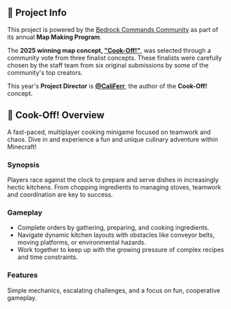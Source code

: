 ## 📌 Project Info  

This project is powered by the [Bedrock Commands Community](https://discord.com/servers/bedrock-commands-community-924894457894174740) as part of its annual **Map Making Program**.  

The **2025 winning map concept, ["Cook-Off!"](https://bedrockcommands.github.io/Cook-Off/)**, was selected through a community vote from three finalist concepts. These finalists were carefully chosen by the staff team from six original submissions by some of the community's top creators.  

This year's **Project Director** is **[@CaliFerr](https://github.com/CaliFerr)**, the author of the **Cook-Off!** concept.

## 🍳 Cook-Off! Overview

A fast-paced, multiplayer cooking minigame focused on teamwork and chaos.
Dive in and experience a fun and unique culinary adventure within Minecraft!

### Synopsis  
Players race against the clock to prepare and serve dishes in increasingly hectic kitchens. From chopping ingredients to managing stoves, teamwork and coordination are key to success.  

### Gameplay  
- Complete orders by gathering, preparing, and cooking ingredients.  
- Navigate dynamic kitchen layouts with obstacles like conveyor belts, moving platforms, or environmental hazards.  
- Work together to keep up with the growing pressure of complex recipes and time constraints.  

### Features  
Simple mechanics, escalating challenges, and a focus on fun, cooperative gameplay.

